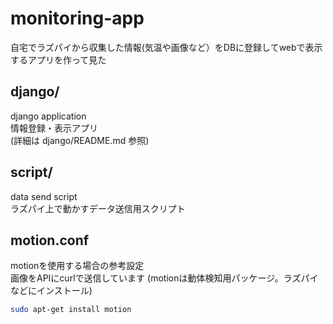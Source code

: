 # monitoring-app
自宅でラズパイから収集した情報(気温や画像など）をDBに登録してwebで表示するアプリを作って見た

## django/

django application   
情報登録・表示アプリ  
(詳細は django/README.md 参照)

## script/

data send script  
ラズパイ上で動かすデータ送信用スクリプト

## motion.conf

motionを使用する場合の参考設定  
画像をAPIにcurlで送信しています
(motionは動体検知用パッケージ。ラズパイなどにインストール)

~~~ bash
sudo apt-get install motion
~~~

